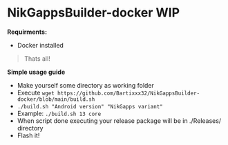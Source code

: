 # NikGappsBuilder-docker WIP
**Requirments:**

 - Docker installed
 

> Thats all!

**Simple usage guide**

 - Make yourself some directory as working folder
 - Execute `wget https://github.com/Bartixxx32/NikGappsBuilder-docker/blob/main/build.sh`
 - `./build.sh "Android version" "NikGapps variant"`
 - Example: `./build.sh 13 core`
 - When script done executing your release package will be in ./Releases/ directory
 - Flash it!
